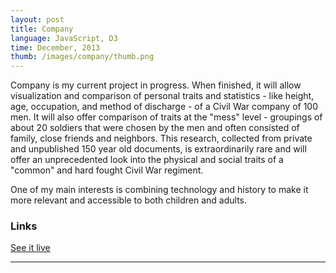 ```yaml
---
layout: post
title: Company
language: JavaScript, D3
time: December, 2013
thumb: /images/company/thumb.png
---
```


Company is my current project in progress. When finished, it will allow visualization and comparison of personal traits and statistics - like height, age, occupation, and method of discharge - of a Civil War company of 100 men. It will also offer comparison of traits at the "mess" level - groupings of about 20 soldiers that were chosen by the men and often consisted of family, close friends and neighbors. This research, collected from private and unpublished 150 year old documents, is extraordinarily rare and will offer an unprecedented look into the physical and social traits of a "common" and hard fought Civil War regiment.

One of my main interests is combining technology and history to make it more relevant and accessible to both children and adults.

<h3>Links</h3>
<a href="http://bl.ocks.org/meredithmmyers/8271171" target="_blank">See it live</a>

-----